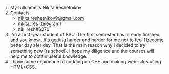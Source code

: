 1. My fullname is Nikita Reshetnikov  
2. Contacts:  
	* nikita.reshetnikov9@gmail.com  
	* nikita_res (telegram)  
	* nik_resh#6270  
3. I'm a first-year student of BSU. The first semester has already finished and you know...it's getting harder and harder for me not to feel I become better day afer day. That is the main reason why I decided to try something new (rs school). I hope my diligence and the courses will help me to obtain useful knowledge.  
4. I have some expirience of codding on C++ and making web-sites using HTML+CSS.  